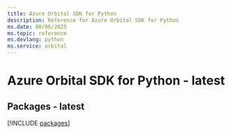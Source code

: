 ```yaml
---
title: Azure Orbital SDK for Python
description: Reference for Azure Orbital SDK for Python
ms.date: 08/06/2025
ms.topic: reference
ms.devlang: python
ms.service: orbital
---
```

# Azure Orbital SDK for Python - latest
## Packages - latest
[!INCLUDE [packages](orbital-index.md)]